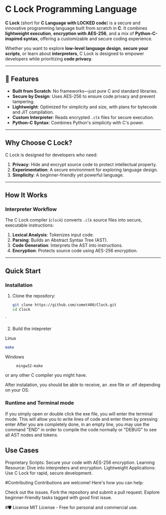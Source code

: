 # C Lock Programming Language

**C Lock** (short for **C Language with LOCKED code**) is a secure and innovative programming language built from scratch in **C**. It combines **lightweight execution**, **encryption with AES-256**, and a mix of **Python-C-inspired syntax**, offering a customizable and secure coding experience.

Whether you want to explore **low-level language design**, **secure your scripts**, or learn about **interpreters**, C Lock is designed to empower developers while prioritizing **code privacy**.

---

## 🌟 Features

- **Built from Scratch**: No frameworks—just pure C and standard libraries.
- **Secure by Design**: Uses AES-256 to ensure code privacy and prevent tampering.
- **Lightweight**: Optimized for simplicity and size, with plans for bytecode and JIT compilation.
- **Custom Interpreter**: Reads encrypted `.clk` files for secure execution.
- **Python-C Syntax**: Combines Python's simplicity with C's power.

---

## Why Choose C Lock?

C Lock is designed for developers who need:
1. **Privacy**: Hide and encrypt source code to protect intellectual property.
2. **Experimentation**: A secure environment for exploring language design.
3. **Simplicity**: A beginner-friendly yet powerful language.

---

## How It Works

### Interpreter Workflow

The C Lock compiler (`clock`) converts `.clk` source files into secure, executable instructions:
1. **Lexical Analysis**: Tokenizes input code.
2. **Parsing**: Builds an Abstract Syntax Tree (AST).
3. **Code Generation**: Interprets the AST into instructions.
4. **Encryption**: Protects source code using AES-256 encryption.

---

## Quick Start

### Installation

1. Clone the repository:
   ```bash
   git clone https://github.com/comet400/Clock.git
   cd Clock
`

2. Build the intepreter
   
Linux
   ```bash
   make
```

Windows
```bash
     mingw32-make
```

or any other C compiler you might have.

After instalation, you should be able to receive, an .exe file or .elf depending on your OS.

### Runtime and Terminal mode
If you simply open or double click the exe file, you will enter the terminal mode. This will allow you to write lines of code and enter them by pressing enter
After you are completely done, in an empty line, you may use the command "END" in order to compile the code normally or "DEBUG" to see all AST nodes and tokens.


## Use Cases
Proprietary Scripts: Secure your code with AES-256 encryption.
Learning Resource: Dive into interpreters and encryption.
Lightweight Applications: Use C Lock for rapid, secure development.

#Contributing
Contributions are welcome! Here's how you can help:

Check out the issues.
Fork the repository and submit a pull request.
Explore beginner-friendly tasks tagged with good first issue.

#🛡️ License
MIT License - Free for personal and commercial use.
